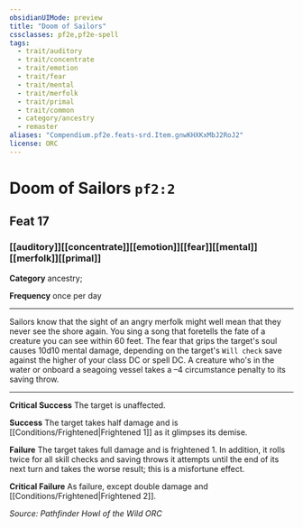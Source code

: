 ```yaml
---
obsidianUIMode: preview
title: "Doom of Sailors"
cssclasses: pf2e,pf2e-spell
tags:
  - trait/auditory
  - trait/concentrate
  - trait/emotion
  - trait/fear
  - trait/mental
  - trait/merfolk
  - trait/primal
  - trait/common
  - category/ancestry
  - remaster
aliases: "Compendium.pf2e.feats-srd.Item.gnwKHXKxMbJ2RoJ2"
license: ORC
---
```

# Doom of Sailors `pf2:2`
## Feat 17
### [[auditory]][[concentrate]][[emotion]][[fear]][[mental]][[merfolk]][[primal]]

**Category** ancestry; 




**Frequency** once per day

* * *

Sailors know that the sight of an angry merfolk might well mean that they never see the shore again. You sing a song that foretells the fate of a creature you can see within 60 feet. The fear that grips the target's soul causes 10d10 mental damage, depending on the target's `Will check` save against the higher of your class DC or spell DC. A creature who's in the water or onboard a seagoing vessel takes a –4 circumstance penalty to its saving throw.

* * *

**Critical Success** The target is unaffected.

**Success** The target takes half damage and is [[Conditions/Frightened|Frightened 1]] as it glimpses its demise.

**Failure** The target takes full damage and is frightened 1. In addition, it rolls twice for all skill checks and saving throws it attempts until the end of its next turn and takes the worse result; this is a misfortune effect.

**Critical Failure** As failure, except double damage and [[Conditions/Frightened|Frightened 2]].

*Source: Pathfinder Howl of the Wild*
*ORC*